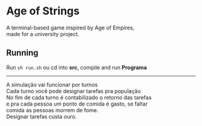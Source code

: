 # Age of Strings

A terminal-based game inspired by Age of Empires,  
made for a university project.  

## Running

Run `sh run.sh` ou cd into **src**, compile and run **Programa**

---

A simulação vai funcionar por turnos  
Cada turno você pode designar tarefas pra população  
No fim de cada turno é contabilizado o retorno das tarefas  
e pra cada pessoa um ponto de comida é gasto, se faltar  
comida as pessoas morrem de fome.  
Designar tarefas custa ouro.
